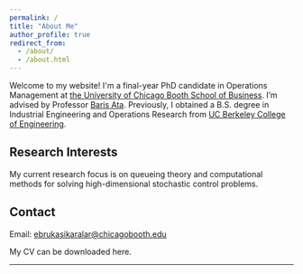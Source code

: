 ```yaml
---
permalink: /
title: "About Me"
author_profile: true
redirect_from: 
  - /about/
  - /about.html
---
```


Welcome to my website! 
I'm a final-year PhD candidate in Operations Management at [the University of Chicago Booth School of Business](https://www.chicagobooth.edu/). 
I’m advised by Professor [Baris Ata](https://www.chicagobooth.edu/faculty/directory/a/baris-ata). Previously, I obtained a B.S. degree 
in Industrial Engineering and Operations Research from [UC Berkeley College of Engineering](https://ieor.berkeley.edu/).


Research Interests
------------------
My current research focus is on queueing theory and computational methods for solving high-dimensional stochastic control problems.

Contact
------------------
Email: ebrukasikaralar@chicagobooth.edu


My CV can be downloaded here.

---
